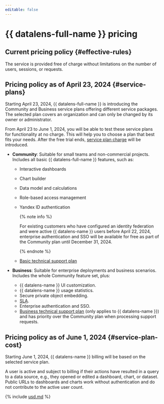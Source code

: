 ```yaml
---
editable: false
---
```


# {{ datalens-full-name }} pricing


## Current pricing policy {#effective-rules}

The service is provided free of charge without limitations on the number of users, sessions, or requests.

## Pricing policy as of April 23, 2024 {#service-plans}

Starting April 23, 2024, {{ datalens-full-name }} is introducing the Community and Business service plans offering different service packages. The selected plan covers an organization and can only be changed by its owner or administrator.

From April 23 to June 1, 2024, you will be able to test these service plans for functionality at no charge. This will help you to choose a plan that best fits your needs. After the free trial ends, [service plan charge](#service-plan-cost) will be introduced.

* **Community**: Suitable for small teams and non-commercial projects. Includes all basic {{ datalens-full-name }} features, such as:
   * Interactive dashboards
   * Chart builder
   * Data model and calculations
   * Role-based access management
   * Yandex ID authentication

        {% note info %}

        For existing customers who have configured an identity federation and were active {{ datalens-name }} users before April 22, 2024, enterprise authentication and SSO will be available for free as part of the Community plan until December 31, 2024.

        {% endnote %}

   * [Basic technical support plan](../support/pricing.md#base)

* **Business**: Suitable for enterprise deployments and business scenarios. Includes the whole Community feature set, plus:
    * {{ datalens-name }} UI customization.
    * {{ datalens-name }} usage statistics.
    * Secure private object embedding.
    * [SLA](https://yandex.com/legal/cloud_sla_datalens).
    * Enterprise authentication and SSO.
    * [Business technical support plan](../support/pricing.md#business) (only applies to {{ datalens-name }}) and has priority over the Community plan when processing support requests.

## Pricing policy as of June 1, 2024 {#service-plan-cost}

Starting June 1, 2024, {{ datalens-name }} billing will be based on the selected service plan.

A user is active and subject to billing if their actions have resulted in a query to a data source, e.g., they opened or edited a dashboard, chart, or dataset. Public URLs to dashboards and charts work without authentication and do not contribute to the active user count.




{% include [usd.md](../_pricing/datalens/usd.md) %}

